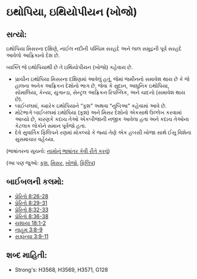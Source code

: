 # ઇથોપિયા, ઇથિયોપીયન (ખોજો) 

## સત્યો: 

ઇથોપિયા મિસરના દક્ષિણે, નાઈલ નદીની પશ્ચિમ સરહદે અને લાલ સમુદ્રની પૂર્વ સરહદે આવેલો આફ્રિકાનો દેશ છે.

વ્યક્તિ જે ઇથોપિયાથી છે તે ઇથિયોપીયન (ખોજો) કહેવાય છે.

* પ્રાચીન ઇથોપિયા મિસરના દક્ષિણમાં આવેલું હતું, જેમાં જમીનનો સમાવેશ થાય છે કે જે હાલના અનેક આફ્રિકન દેશોનો ભાગ છે, જેવા કે સુદાન, આધુનિક ઇથોપિયા, સોમાલિયા, કેન્યા, યુગાન્ડા, સેન્ટ્રલ આફ્રિકન રિપબ્લિક, અને ચાદનો (સમાવેશ થાય છે).
* બાઈબલમાં, ક્યારેક ઇથોપિયાને “કૂશ” અથવા “નુબિઆ” કહેવામાં આવે છે.
* મોટેભાગે બાઈબલમાં ઇથોપિયા (કૂશ) અને મિસર દેશોનો એકસાથે ઉલ્લેખ કરવામાં આવ્યો છે, કારણકે કદાચ તેઓ એકબીજાની નજીક આવેલા હતા અને કદાચ તેઓના કેટલાક લોકોને સમાન પૂર્વજો હતા.
* દેવે સુવાર્તિક ફિલિપને રણમાં મોકલ્યો કે જ્યાં તેણે એક હબસી ખોજા સાથે ઈસુ વિશેના સુસમાચાર વહેંચ્યા.

(ભાષાંતરના સૂચનો: [નામોનું ભાષાંતર કેવી રીતે કરવું](rc://gu/ta/man/translate/translate-names))

(આ પણ જુઓ: [કૂશ](../names/cush.md), [મિસર](../names/egypt.md), [ખોજો](../kt/eunuch.md), [ફિલિપ](../names/philip.md))

## બાઈબલની કલમો: 

* [પ્રેરિતો 8:26-28](rc://gu/tn/help/act/08/26)
* [પ્રેરિતો 8:29-31](rc://gu/tn/help/act/08/29)
* [પ્રેરિતો 8:32-33](rc://gu/tn/help/act/08/32)
* [પ્રેરિતો 8:36-38](rc://gu/tn/help/act/08/36)
* [યશાયા 18:1-2](rc://gu/tn/help/isa/18/01)
* [નાહૂમ 3:8-9](rc://gu/tn/help/nam/03/08)
* [સફાન્યા 3:9-11](rc://gu/tn/help/zep/03/09)

## શબ્દ માહિતી: 

* Strong's: H3568, H3569, H3571, G128
